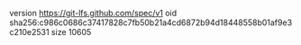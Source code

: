 version https://git-lfs.github.com/spec/v1
oid sha256:c986c0686c37417828c7fb50b21a4cd6872b94d18448558b01af9e3c210e2531
size 10605
